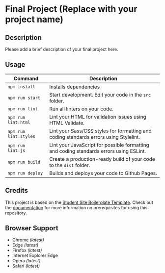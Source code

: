 # Final Project (Replace with your project name)

## Description

Please add a brief description of your final project here.

## Usage

| Command | Description |
| --- | --- |
|`npm install` | Installs dependencies |
|`npm run start` | Start development. Edit your code in the `src` folder. |
|`npm run lint` | Run all linters on your code. |
|`npm run lint:html` | Lint your HTML for validation issues using HTML Validate. |
|`npm run lint:styles` | Lint your Sass/CSS styles for formatting and coding standards errors using Stylelint. |
|`npm run lint:js` | Lint your JavaScript for possible formatting and coding standards errors using ESLint. |
|`npm run build` | Create a production-ready build of your code to the `dist` folder. |
|`npm run deploy` | Builds and deploys your code to Github Pages. |

## Credits

This project is based on the [Student Site Boilerplate Template](https://professorkolodziej.github.io/student-site-boilerplate/). Check out the [documentation](https://github.com/ProfessorKolodziej/student-site-boilerplate/#student-site-boilerplate) for more information on prerequisites for using this repository.

## Browser Support

* Chrome _\(latest\)_
* Edge _\(latest\)_
* Firefox _\(latest\)_
* Internet Explorer Edge
* Opera _\(latest\)_
* Safari _\(latest\)_
